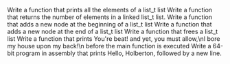 Write a function that prints all the elements of a list\_t list
Write a function that returns the number of elements in a linked list\_t list.
Write a function that adds a new node at the beginning of a list\_t list
Write a function that adds a new node at the end of a list\_t list
Write a function that frees a list\_t list
Write a function that prints You're beat! and yet, you must allow,\nI bore my house upon my back!\n before the main function is executed
Write a 64-bit program in assembly that prints Hello, Holberton, followed by a new line.
